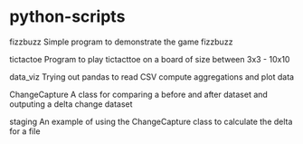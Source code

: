 # python-scripts

fizzbuzz
Simple program to demonstrate the game fizzbuzz

tictactoe
Program to play tictacttoe on a board of size between 3x3 - 10x10

data_viz
Trying out pandas to read CSV compute aggregations and plot data

ChangeCapture
A class for comparing a before and after dataset and outputing a delta change dataset

staging
An example of using the ChangeCapture class to calculate the delta for a file
